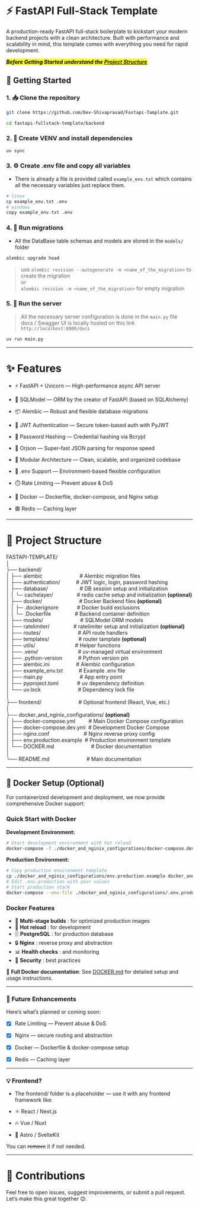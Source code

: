 # ⚡ FastAPI Full-Stack Template

A production-ready FastAPI full-stack boilerplate to kickstart your modern backend projects with a clean architecture. Built with performance and scalability in mind, this template comes with everything you need for rapid development.

**_<mark>Before Getting Started understand the [Project Structure](#📁-project-structure)</mark>_**

## 🚀 Getting Started

### 1. 📥 Clone the repository

```bash
git clone https://github.com/Dev-Shivaprasad/Fastapi-Tamplate.git

cd fastapi-fullstack-template/backend
```

### 2. 🧪 Create VENV and install dependencies

```bash
uv sync
```

### 3. ⚙️ Create .env file and copy all variables

- There is already a file is provided called `example_env.txt` which contains all the necessary variables just replace them.

```bash
# linux
cp example_env.txt .env
# windows
copy example_env.txt .env
```

### 4. 🔄 Run migrations

- All the DataBase table schemas and models are stored in the `models/` folder

```bash
alembic upgrade head
```

> use `alembic revision --autogenerate -m <name_of_the_migration>` to create the migration  
> or  
>  `alembic revision -m <name_of_the_migration>` for empty migration

### 5. 🚀 Run the server

> All the necessary server configuration is done in the `main.py` file  
> docs / Swagger UI is locally hosted on this link `http://localhost:8000/docs`

```python
uv run main.py
```

---

# ✨ Features

- ⚡ FastAPI + Uvicorn — High-performance async API server

- 🔗 SQLModel — ORM by the creator of FastAPI (based on SQLAlchemy)

- 📦 Alembic — Robust and flexible database migrations

- 🔐 JWT Authentication — Secure token-based auth with PyJWT

- 🧂 Password Hashing — Credential hashing via Bcrypt

- 🚀 Orjson — Super-fast JSON parsing for response speed

- 🧩 Modular Architecture — Clean, scalable, and organized codebase

- 🌱 .env Support — Environment-based flexible configuration

- ⏱️ Rate Limiting — Prevent abuse & DoS

- 🐳 Docker — Dockerfile, docker-compose, and Nginx setup

- 🟥 Redis — Caching layer

---

# 📁 Project Structure

FASTAPI-TEMPLATE/  
│  
├── backend/  
│ ├── alembic`              `# Alembic migration files  
│ ├── authentication/`      `# JWT logic, login, password hashing  
│ ├── database/`            `# DB session setup and initialization  
│ │ └─ cachelayer/`         `# redis cache setup and initialization **(optional)**  
│ ├── docker/`              `# Docker Backend files **(optional)**  
│ │ ├─ .dockerignore`       `# Docker build exclusions  
│ │ └─ .Dockerfile`         `# Backend container definition  
│ ├── models/`              `# SQLModel ORM models  
│ ├── ratelimiter/`         `# ratelimiter setup and initialization **(optional)**  
│ ├── routes/`              `# API route handlers  
│ ├── templates/`           `# router tamplate **(optional)**  
│ ├── utils/`               `# Helper functions  
│ ├── .venv/`               `# uv-managed virtual environment  
│ ├── .python-version`      `# Python version pin  
│ ├── alembic.ini`          `# Alembic configuration  
│ ├── example_env.txt`      `# Example .env file  
│ ├── main.py`              `# App entry point  
│ ├── pyproject.toml`       `# uv dependency definition  
│ └── uv.lock`              `# Dependency lock file  
│  
├── frontend/`              `# Optional frontend (React, Vue, etc.)  
│  
├── docker_and_nginix_configurations/ **(optional)**  
│ ├── docker-compose.yml`     `# Main Docker Compose configuration  
│ ├── docker-compose.dev.yml` `# Development Docker Compose  
│ ├── nginx.conf`             `# Nginx reverse proxy config  
│ ├── env.production.example` `# Production environment template  
│ └── DOCKER.md`              `# Docker documentation  
│  
└── README.md`              `# Main documentation

---

## 🐳 Docker Setup (Optional)

For containerized development and deployment, we now provide comprehensive Docker support:

### Quick Start with Docker

**Development Environment:**

```bash
# Start development environment with hot reload
docker-compose -f ./docker_and_nginix_configurations/docker-compose.dev.yml up --build
```

**Production Environment:**

```bash
# Copy production environment template
cp ./docker_and_nginix_configurations/env.production.example docker_and_nginix_configurations/.env.production
# Edit .env.production with your values
# Start production stack
docker-compose --env-file ./docker_and_nginix_configurations/.env.production --profile production up -d
```

### Docker Features

- 🚀 **Multi-stage builds** : for optimized production images
- 🔄 **Hot reload** : for development
- 🗄️ **PostgreSQL** : for production database
- 🔒 **Nginx** : reverse proxy and abstraction
- 📊 **Health checks** : and monitoring
- 🔐 **Security** : best practices

📖 **Full Docker documentation**: See [DOCKER.md](./docker_and_nginx_configurations/DOCKER.md) for detailed setup and usage instructions.

---

### 🧩 Future Enhancements

Here’s what’s planned or coming soon:

- [x] Rate Limiting — Prevent abuse & DoS

- [x] Nginx — secure routing and abstraction

- [x] Docker — Dockerfile & docker-compose setup

- [x] Redis — Caching layer

---

### 💡 Frontend?

- The frontend/ folder is a placeholder — use it with any frontend framework like:
- ⚛️ React / Next.js

- 🔥 Vue / Nuxt

- 🌌 Astro / SvelteKit

You can ~~remove~~ it if not needed.

---

# 🙌 Contributions

Feel free to open issues, suggest improvements, or submit a pull request. Let’s make this great together 😊.
